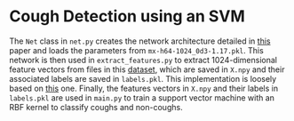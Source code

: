 # Cough Detection using an SVM

The `Net` class in `net.py` creates the network architecture detailed in [this](https://arxiv.org/abs/1711.01369) paper and loads the parameters from `mx-h64-1024_0d3-1.17.pkl`. This network is then used in `extract_features.py` to extract 1024-dimensional feature vectors from files in this [dataset](), which are saved in `X.npy` and their associated labels are saved in `labels.pkl`. This implementation is loosely based on [this](https://github.com/anuragkr90/weak_feature_extractor) one. Finally, the features vectors in `X.npy` and their labels in `labels.pkl` are used in `main.py` to train a support vector machine with an RBF kernel to classify coughs and non-coughs.

